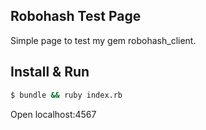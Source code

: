 ## Robohash Test Page

Simple page to test my gem robohash_client.

## Install & Run

```bash
$ bundle && ruby index.rb
```

Open localhost:4567
